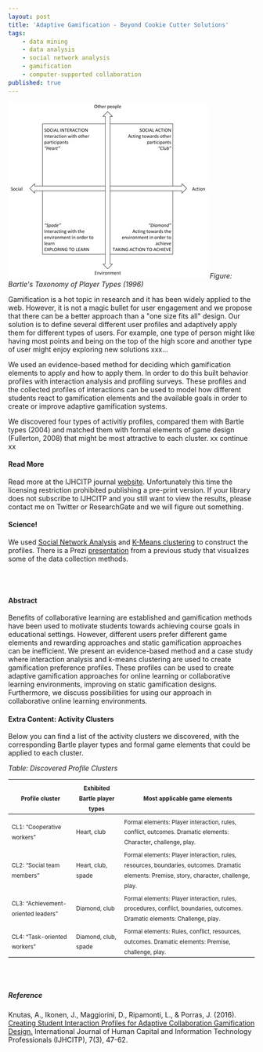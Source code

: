 ```yaml
---
layout: post
title: 'Adaptive Gamification - Beyond Cookie Cutter Solutions'
tags:
    - data mining
    - data analysis
    - social network analysis
    - gamification
    - computer-supported collaboration
published: true
---
```


![Figure: Bartle's Player Profiles](/assets/img/adaptive-gamification-half.jpg)
*Figure: Bartle's Taxonomy of Player Types (1996)*

Gamification is a hot topic in research and it has been widely applied to the web. However, it is not a magic bullet for user engagement and we propose that there can be a better approach than a "one size fits all" design. Our solution is to define several different user profiles and adaptively apply them for different types of users. For example, one type of person might like having most points and being on the top of the high score and another type of user might enjoy exploring new solutions xxx...

We used an evidence-based method for deciding which gamification elements to apply and how to apply them. In order to do this built behavior profiles with interaction analysis and profiling surveys. These profiles and the collected profiles of interactions can be used to model how different students react to gamification elements and the available goals in order to create or improve adaptive gamification systems.

We discovered four types of activitiy profiles, compared them with Bartle types (2004) and matched them with formal elements of game design (Fullerton, 2008) that might be most attractive to each cluster. xx continue xx

#### Read More
Read more at the IJHCITP journal [website](http://www.igi-global.com/article/creating-student-interaction-profiles-for-adaptive-collaboration-gamification-design/160726). Unfortunately this time the licensing restriction prohibited publishing a pre-print version. If your library does not subscribe to IJHCITP and you still want to view the results, please contact me on Twitter or ResearchGate and we will figure out something. 

#### Science!
We used [Social Network Analysis](https://en.wikipedia.org/wiki/Social_network_analysis) and [K-Means clustering](https://en.wikipedia.org/wiki/K-means_clustering) to construct the profiles. There is a Prezi [presentation](http://goo.gl/loaU9Z) from a previous study that visualizes some of the data collection methods.

<br/>
<br/>

#### Abstract
Benefits of collaborative learning are established and gamification methods have been used to motivate students towards achieving course goals in educational settings. However, different users prefer different game elements and rewarding approaches and static gamification approaches can be inefficient. We present an evidence-based method and a case study where interaction analysis and k-means clustering are used to create gamification preference profiles. These profiles can be used to create adaptive gamification approaches for online learning or collaborative learning environments, improving on static gamification designs. Furthermore, we discuss possibilities for using our approach in collaborative online learning environments. 

#### Extra Content: Activity Clusters
Below you can find a list of the activity clusters we discovered, with the corresponding Bartle player types and formal game elements that could be applied to each cluster.

*Table: Discovered Profile Clusters*

|   <sub> Profile cluster </sub>                        |    <sub> Exhibited Bartle player types </sub>    |   <sub> Most applicable game elements </sub>                                                                                                                        |
|-------------------------------------------|-------------------------------------|---------------------------------------------------------------------------------------------------------------------------------------------------------|
|    <sub>CL1: “Cooperative workers”</sub>             |    <sub>Heart, club</sub>                      |    <sub>Formal elements: Player interaction, rules,   conflict, outcomes.   Dramatic elements: Character, challenge, play. </sub>                                   |
|    <sub>CL2: “Social team members”</sub>             |    <sub>Heart, club, spade</sub>               |    <sub>Formal elements: Player interaction, rules,   resources, boundaries, outcomes.   Dramatic elements: Premise, story, character,   challenge, play. </sub>   |
|    <sub>CL3: “Achievement-oriented leaders”</sub>    |    <sub>Diamond, club</sub>                    |    <sub>Formal elements: Player interaction, rules,   procedures, conflict, boundaries, outcomes.   Dramatic elements: Challenge, play. </sub>                      |
|    <sub>CL4: “Task-oriented workers”</sub>           |    <sub>Diamond, club, spade</sub>             |    <sub>Formal elements: Rules, conflict, resources,   outcomes.   Dramatic elements: Premise, challenge, play. </sub>                                              |

<br/>
<br/>

##### Reference
Knutas, A., Ikonen, J., Maggiorini, D., Ripamonti, L., & Porras, J. (2016). [Creating Student Interaction Profiles for Adaptive Collaboration Gamification Design.](http://www.igi-global.com/article/creating-student-interaction-profiles-for-adaptive-collaboration-gamification-design/160726) International Journal of Human Capital and Information Technology Professionals (IJHCITP), 7(3), 47-62.